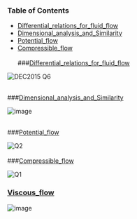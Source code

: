 ### Table of Contents
- [Differential_relations_for_fluid_flow](#differential-relations-for-fluid-flow)
- [Dimensional_analysis_and_Similarity]([#dimensional-analysis-and-similarity])
- [Potential_flow]([#potential-low])
- [Compressible_flow]([#compressible-flow])
&nbsp;    
&nbsp;    
###[Differential_relations_for_fluid_flow](https://github.com/GBlanch/Multivar.-calculus-on-AFM/tree/main/0.%20Self-learning/1.%20Differential_relations_for_fluid_flow%20(Boundary%20Cond.))

![DEC2015 Q6](https://github.com/GBlanch/Multivar.-calculus-on-AFM/assets/136500426/dc141105-abed-4064-828d-d3cf055642d5)
&nbsp;    
&nbsp; 

###[Dimensional_analysis_and_Similarity](https://github.com/GBlanch/Multivar.-calculus-on-AFM/tree/main/0.%20Self-learning/0.%20Dimensional_analysis_and_Similarity)
   
   ![image](https://github.com/GBlanch/Multivar.-calculus-on-AFM/assets/136500426/5533dde6-16a3-42a8-b313-b832a670f7b4)
&nbsp;    
&nbsp;    
   
###[Potential_flow](https://github.com/GBlanch/Multivar.-calculus-on-AFM/tree/main/0.%20Self-learning/2.%20Potential_flow)

   ![Q2](https://github.com/GBlanch/Multivar.-calculus-on-AFM/assets/136500426/2923b8be-5c53-4edc-b5a4-73adaebecc10)
&nbsp;    
&nbsp;    
###[Compressible_flow](https://github.com/GBlanch/Multivar.-calculus-on-AFM/tree/main/0.%20Self-learning/3.%20Compressible_flow)

   ![Q1](https://github.com/GBlanch/Multivar.-calculus-on-AFM/assets/136500426/f59e786e-3ccd-43cf-ac76-9334305bdb55)

### [Viscous_flow](https://github.com/GBlanch/Multivar.-calculus-on-AFM/tree/main/0.%20Self-learning/4.%20Viscous_flow)

   ![image](https://github.com/GBlanch/Multivar.-calculus-on-AFM/assets/136500426/f1ad092f-03b8-422b-bb78-a6c9bc428dd7)

